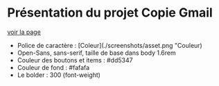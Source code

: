 # Présentation du projet Copie Gmail
[voir la page](https://adriegabto.github.io/edc-gmail/)

* Police de caractère :
[Coleur](./screenshots/asset.png "Couleur)
* Open-Sans, sans-serif, taille de base dans body 1.6rem
* Couleur des boutons et items : #dd5347
* Couleur de fond : #fafafa
* Le bolder : 300 (font-weight)